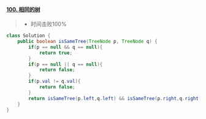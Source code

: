 #### [100. 相同的树](https://leetcode-cn.com/problems/same-tree/)

> - 时间击败100%

```java
class Solution {
    public boolean isSameTree(TreeNode p, TreeNode q) {
        if(p == null && q == null){
            return true;
        }
        if(p == null || q == null){
            return false;
        }
        if(p.val != q.val){
            return false;
        }
        return isSameTree(p.left,q.left) && isSameTree(p.right,q.right);
    }
}
```

